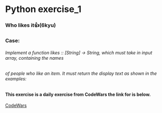 # Python exercise_1
### Who likes it:+1:(6kyu)


### Case:
###### Implement a function likes :: [String] -> String, which must take in input array, containing the names
###### of people who like an item. It must return the display text as shown in the examples:

#### This exercise is a daily exercise from CodeWars the link for is below.
[CodeWars](https://www.codewars.com/kata/5266876b8f4bf2da9b000362)
